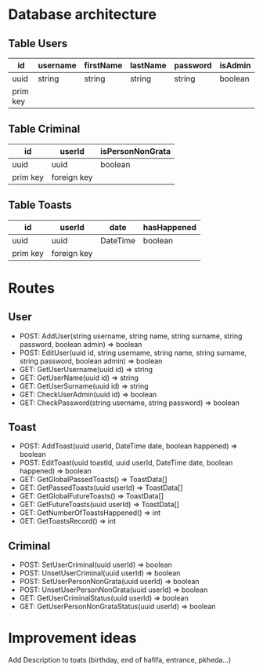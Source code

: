 # Database architecture

## Table Users

| id       | username | firstName | lastName | password | isAdmin |
| -------- | -------- | --------- | -------- | -------- | ------- |
| uuid     | string   | string    | string   | string   | boolean |
| prim key |          |           |          |          |         |

## Table Criminal

| id       | userId      | isPersonNonGrata |
| -------- | ----------- | ---------------- |
| uuid     | uuid        | boolean          |
| prim key | foreign key |                  |

## Table Toasts

| id       | userId      | date     | hasHappened |
| -------- | ----------- | -------- | ----------- |
| uuid     | uuid        | DateTime | boolean     |
| prim key | foreign key |          |             |

# Routes

## User

- POST: AddUser(string username, string name, string surname, string password, boolean admin) => boolean
- POST: EditUser(uuid id, string username, string name, string surname, string password, boolean admin) => boolean
- GET: GetUserUsername(uuid id) => string
- GET: GetUserName(uuid id) => string
- GET: GetUserSurname(uuid id) => string
- GET: CheckUserAdmin(uuid id) => boolean
- GET: CheckPassword(string username, string password) => boolean

## Toast

- POST: AddToast(uuid userId, DateTime date, boolean happened) => boolean
- POST: EditToast(uuid toastId, uuid userId, DateTime date, boolean happened) => boolean
- GET: GetGlobalPassedToasts() => ToastData[]
- GET: GetPassedToasts(uuid userId) => ToastData[]
- GET: GetGlobalFutureToasts() => ToastData[]
- GET: GetFutureToasts(uuid userId) => ToastData[]
- GET: GetNumberOfToastsHappened() => int
- GET: GetToastsRecord() => int

## Criminal

- POST: SetUserCriminal(uuid userId) => boolean
- POST: UnsetUserCriminal(uuid userId) => boolean
- POST: SetUserPersonNonGrata(uuid userId) => boolean
- POST: UnsetUserPersonNonGrata(uuid userId) => boolean
- GET: GetUserCriminalStatus(uuid userId) => boolean
- GET: GetUserPersonNonGrataStatus(uuid userId) => boolean

# Improvement ideas

Add Description to toats (birthday, end of hafifa, entrance, pkheda...)
